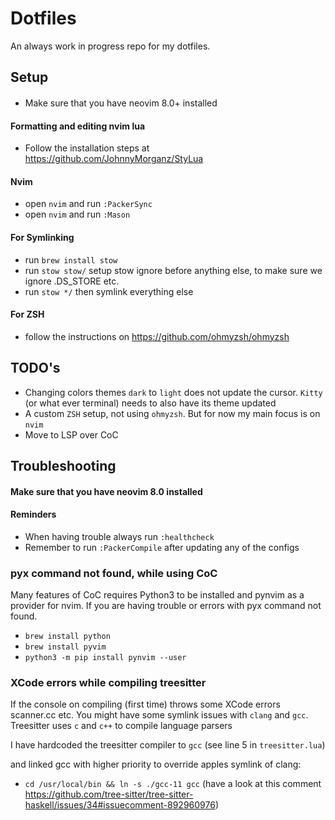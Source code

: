 # Dotfiles
An always work in progress repo for my dotfiles.

## Setup

####
- Make sure that you have neovim 8.0+ installed

#### Formatting and editing nvim lua
 - Follow the installation steps at https://github.com/JohnnyMorganz/StyLua

#### Nvim
- open `nvim` and run `:PackerSync`
- open `nvim` and run `:Mason`

#### For Symlinking
- run `brew install stow`
- run `stow stow/` setup stow ignore before anything else, to make sure we ignore .DS_STORE etc.
- run `stow */` then symlink everything else

#### For ZSH
- follow the instructions on https://github.com/ohmyzsh/ohmyzsh

## TODO's
- Changing colors themes `dark` to `light` does not update the cursor. `Kitty` (or what ever terminal) needs to also have its theme updated
- A custom `ZSH` setup, not using `ohmyzsh`. But for now my main focus is on `nvim`
- Move to LSP over CoC

## Troubleshooting

#### Make sure that you have neovim 8.0 installed

#### Reminders 
- When having trouble always run `:healthcheck`
- Remember to run `:PackerCompile` after updating any of the configs

### pyx command not found, while using CoC
Many features of CoC requires Python3 to be installed and pynvim as a provider for nvim. 
If you are having trouble or errors with pyx command not found.
- `brew install python`
- `brew install pyvim` 
- `python3 -m pip install pynvim --user`

### XCode errors while compiling treesitter
If the console on compiling (first time) throws some XCode errors scanner.cc etc.
You might have some symlink issues with `clang` and `gcc`. Treesitter uses `c` and `c++` to compile language parsers

I have hardcoded the treesitter compiler to `gcc` (see line 5 in `treesitter.lua`)

and linked gcc with higher priority to override apples symlink of clang:
- `cd /usr/local/bin && ln -s ./gcc-11 gcc` 
(have a look at this comment https://github.com/tree-sitter/tree-sitter-haskell/issues/34#issuecomment-892960976)


